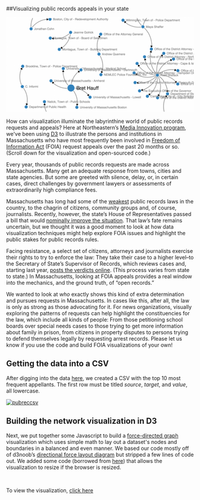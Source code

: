 ##Visualizing public records appeals in your state

![graphviz](graph.png)

How can visualization illuminate the labyrinthine world of public records requests and appeals? Here at Northeastern’s <a href="http://www.northeastern.edu/camd/journalism/academic-programs/ma-journalism-2/">Media Innovation program</a>, we've been using <a href="http://d3js.org" target="_blank">D3</a> to illustrate the persons and institutions in Massachusetts who have most frequently been involved in <a href="http://www.foia.gov/" target="_blank">Freedom of Information Act</a> (FOIA) request appeals over the past 20 months or so. (Scroll down for the visualization and open-sourced code.)

Every year, thousands of public records requests are made across Massachusetts. Many get an adequate response from towns, cities and state agencies. But some are greeted with silence, delay, or, in certain cases, direct challenges by government lawyers or assessments of extraordinarily high compliance fees.

Massachusetts has long had some of the <a href="https://www.bostonglobe.com/metro/2015/07/18/often-national-leader-massachusetts-ranks-near-bottom-government-transparency/HfjFvRd4RJI6QYIHBAobEP/story.html" target="_blank">weakest</a> public records laws in the country, to the chagrin of citizens, community groups and, of course, journalists. Recently, however, the state’s House of Representatives passed a bill that would <a href="https://www.bostonglobe.com/metro/2015/11/19/look-massachustts-public-records-bill/qyLViqugWddw4TU51B2mXK/story.html">nominally improve the situation</a>. That law’s fate remains uncertain, but we thought it was a good moment to look at how data visualization techniques might help explore FOIA issues and highlight the public stakes for public records rules.

Facing resistance, a select set of citizens, attorneys and journalists exercise their rights to try to enforce the law: They take their case to a higher level–to the Secretary of State’s Supervisor of Records, which reviews cases and, starting last year, <a href="http://www.sec.state.ma.us/AppealsWeb/AppealsStatus.aspx">posts the verdicts online</a>. (This process varies from state to state.) In Massachusetts, looking at FOIA appeals provides a real window into the mechanics, and the ground truth, of “open records.”

We wanted to look at <em>who</em> exactly shows this kind of extra determination and pursues requests in Massachusetts. In cases like this, after all, the law is only as strong as those advocating for it. For news organizations, visually exploring the patterns of requests can help highlight the constituencies for the law, which include all kinds of people: From those petitioning school boards over special needs cases to those trying to get more information about family in prison, from citizens in property disputes to persons trying to defend themselves legally by requesting arrest records. Please let us know if you use the code and build FOIA visualizations of your own!

<h2>Getting the data into a CSV</h2>
After digging into the data <a href="http://www.sec.state.ma.us/AppealsWeb/AppealsStatus.aspx" target="_blank">here</a>, we created a CSV with the top 10 most frequent appellants. The first row must be titled <em>source</em>, <em>target</em>, and <em>value</em>, all lowercase.

<a href="http://storybench.org/d3plus/pubrectop.csv" rel="attachment wp-att-3794"><img class="aligncenter size-full wp-image-3794" src="http://www.storybench.org/wp-content/uploads/2015/11/pubreccsv.png" alt="pubreccsv" width="758" height="497" /></a>
<h2>Building the network visualization in D3</h2>
Next, we put together some Javascript to build a <a href="https://en.wikipedia.org/wiki/Force-directed_graph_drawing" target="_blank">force-directed graph</a> visualization which uses simple math to lay out a dataset's nodes and boundaries in a balanced and even manner. We based our code mostly off of d3noob’s <a href="http://bl.ocks.org/d3noob/8043434" target="_blank">directional force layout diagram</a> but stripped a few lines of code out. We added some code (borrowed from <a href="http://bl.ocks.org/mbostock/3355967" target="_blank">here</a>) that allows the visualization to resize if the browser is resized.

&nbsp;

To view the visualization, <a href="http://storybench.org/d3plus/pubrec.html" target="_blank">click here</a>
